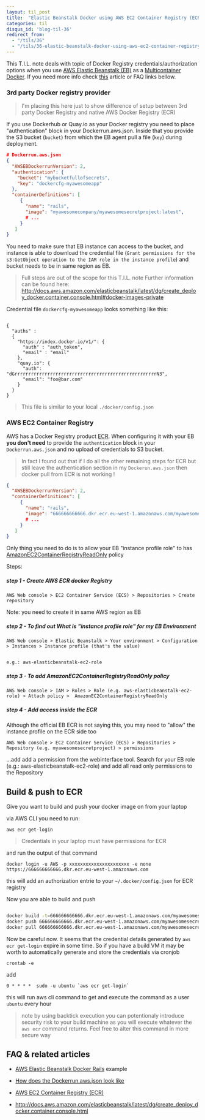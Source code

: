 ```yaml
---
layout: til_post
title:  "Elastic Beanstalk Docker using AWS EC2 Container Registry (ECR)"
categories: til
disqus_id: 'blog-til-36'
redirect_from:
  - "/tils/36"
  - "/tils/36-elastic-beanstalk-docker-using-aws-ec2-container-registry-ecr"
---
```


This T.I.L. note deals with topic of  Docker Registry credentials/authorization options when you use [AWS Elastic Beanstalk (EB)](https://aws.amazon.com/elasticbeanstalk/) as a [Multicontainer Docker](http://docs.aws.amazon.com/elasticbeanstalk/latest/dg/create_deploy_docker_ecs.html#create_deploy_docker_ecs_platform). If you need more info check [this](http://docs.aws.amazon.com/elasticbeanstalk/latest/dg/create_deploy_docker_ecs.html#create_deploy_docker_ecs_platform) article or FAQ links bellow.


### 3rd party Docker registry provider

> I'm placing this here just to show difference of setup between 3rd
> party Docker Registry and native AWS Docker Registry (ECR)

If you use Dockerhub or Quay.io as your Docker registry you need to
place "authentication" block in your Dockerrun.aws.json. Inside that you
provide the S3 bucket (`bucket`) from which the EB agent pull a file (`key`) during deployment.


```json
# Dockerrun.aws.json
{
  "AWSEBDockerrunVersion": 2,
  "authentication": {
    "bucket": "mybucketfullofsecrets",
    "key": "dockercfg-myawesomeapp"
  },
  "containerDefinitions": [
     {
       "name": "rails",
       "image": "myawesomecompany/myawesomesecretproject:latest",
       # ...
     }
   ]
}
```

You need to make sure that EB instance can access to the bucket, and
instance is able to
download the credential file (`Grant permissions for the s3:GetObject
operation to the IAM role in the instance profile`) and bucket needs to
be in same region as EB.

> Full steps are out of the scope for this T.I.L. note
> Further information can be found here:
> http://docs.aws.amazon.com/elasticbeanstalk/latest/dg/create_deploy_docker.container.console.html#docker-images-private


Credential file `dockercfg-myawesomeapp` looks something like this:

```

{
  "auths" :
  {
    "https://index.docker.io/v1/": {
      "auth" : "auth_token",
      "email" : "email"
    },
    "quay.io": {
      "auth": "dGrrrrrrrrrrrrrrrrrrrrrrrrrrrrrrrrrrrrrrrrrrrrrrrrrrrrN3",
      "email": "foo@bar.com"
    }
  }
}
```

> This file is similar to your local `./docker/config.json`


### AWS EC2 Container Registry

AWS has a Docker Registry product [ECR](https://aws.amazon.com/ecr/).
When configuring it with your EB **you don't need** to provide the `authentication`
block in your `Dockerrun.aws.json` and no upload of credentials to S3
bucket.

> In fact I found out that if I do all the other remaining steps for ECR
> but still leave the authentication section in my `Dockerun.aws.json`
> then docker pull from ECR is not working !


```json
{
  "AWSEBDockerrunVersion": 2,
  "containerDefinitions": [
     {
       "name": "rails",
       "image": "666666666666.dkr.ecr.eu-west-1.amazonaws.com/myawesomesecretproject:latest",
       # ...
     }
   ]
}
```

Only thing you need to do is to allow your EB "instance profile role" to has
[AmazonEC2ContainerRegistryReadOnly](http://docs.aws.amazon.com/AmazonECR/latest/userguide/ecr_managed_policies.html#AmazonEC2ContainerRegistryReadOnly) policy

Steps:


##### step 1 -  Create AWS ECR docker Registry 

```
AWS Web console > EC2 Container Service (ECS) > Repositories > Create repository
```

Note: you need to create it in same AWS region as EB

##### step 2 - To find out What is "instance profile role" for my EB Environment

```
AWS Web console > Elastic Beanstalk > Your environment > Configuration > Instances > Instance profile (that's the value)


e.g.: aws-elasticbeanstalk-ec2-role
```

##### step 3 - To add AmazonEC2ContainerRegistryReadOnly policy


```
AWS Web console > IAM > Roles > Role (e.g. aws-elasticbeanstalk-ec2-role) > Attach policy >  AmazonEC2ContainerRegistryReadOnly 
```


##### step 4 - Add access inside the ECR

Although the official EB ECR is not saying this, you may need to "allow"
the instance profile on the ECR side too


```
AWS Web console > EC2 Container Service (ECS) > Repositories > Repository (e.g. myawesomesecretproject) > permissions
```

...add add a permission from the webinterface tool. Search for your EB
role (e.g.: aws-elasticbeanstalk-ec2-role) and add all read only
permissions to the Repository


## Build & push to ECR

Give you want to build and push your docker image on from your laptop

via AWS CLI you need to run:

```
aws ecr get-login
```

> Credentials in your laptop must have permissions for ECR

and run the output of that command 

```
docker login -u AWS -p xxxxxxxxxxxxxxxxxxxxxx -e none https://666666666666.dkr.ecr.eu-west-1.amazonaws.com
```

this will add an authorization entrie to your `~/.docker/config.json` for ECR registry


Now you are able to build and push 


```bash

docker build -t=666666666666.dkr.ecr.eu-west-1.amazonaws.com/myawesomesecretproject:latest .
docker push 666666666666.dkr.ecr.eu-west-1.amazonaws.com/myawesomesecretproject:latest
docker pull 666666666666.dkr.ecr.eu-west-1.amazonaws.com/myawesomesecretproject:latest

```

Now be careful now. It seems that the credential details generated by `aws ecr get-login` expire in some time.
So if you have a build VM it may be worth to automatically generate and
store  the credentials via cronjob


```
crontab -e
```

add 

```
0 * * * *  sudo -u ubuntu `aws ecr get-login`
```

this will run aws cli command to get and execute the command as a user `ubuntu` every hour

> note by using backtick execution you can potentionaly introduce
> security risk to your build machine as you will execute whatever the
> `aws ecr` command returns. Feel free to alter this command
> in more secure way



## FAQ & related articles

* [AWS Elastic Beanstalk  Docker Rails](https://www.youtube.com/watch?v=xhEyUYTuSQw&t=42s) example
* [How does the Dockerrun.aws.json look like](https://github.com/equivalent/docker_rails_aws_elasticbeanstalk_demmo_app/blob/master/aws_elastic_beanstalk/Dockerrun.aws.json)

* [AWS EC2 Container Registry  (ECR)](https://aws.amazon.com/ecr/)
* http://docs.aws.amazon.com/elasticbeanstalk/latest/dg/create_deploy_docker.container.console.html

